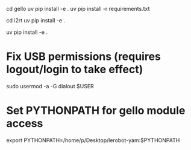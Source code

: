 cd gello
uv pip install -e .
uv pip install -r requirements.txt

cd i2rt
uv pip install -e .

uv pip install -e .

# Fix USB permissions (requires logout/login to take effect)
sudo usermod -a -G dialout $USER

# Set PYTHONPATH for gello module access
export PYTHONPATH=/home/p/Desktop/lerobot-yam:$PYTHONPATH